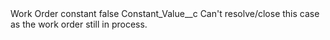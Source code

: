 <?xml version="1.0" encoding="UTF-8"?>
<CustomMetadata xmlns="http://soap.sforce.com/2006/04/metadata" xmlns:xsi="http://www.w3.org/2001/XMLSchema-instance" xmlns:xsd="http://www.w3.org/2001/XMLSchema">
    <label>Work Order constant</label>
    <protected>false</protected>
    <values>
        <field>Constant_Value__c</field>
        <value xsi:type="xsd:string">Can&apos;t resolve/close this case as the work order still in process.</value>
    </values>
</CustomMetadata>
